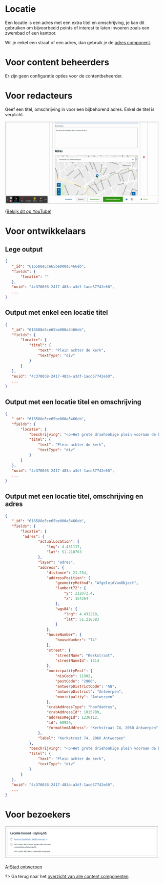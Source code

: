 # Locatie

Een locatie is een adres met een extra titel en omschrijving, je kan dit gebruiken om bijvoorbeeld points of interest te laten invoeren zoals een zwembad of een kantoor.

Wil je enkel een straat of een adres, dan gebruik je de [adres component](/redactie/content/inrichten-cc-adres). 

# Voor content beheerders

Er zijn geen configuratie opties voor de contentbeheerder.

# Voor redacteurs

Geef een titel, omschrijving in voor een bijbehorend adres. Enkel de titel is verplicht.


![locatie-redactie](../assets/locatie-redactie.png)

([Bekijk dit op YouTube](https://youtu.be/vvcy9RjtQLU ':target="_blank"'))

# Voor ontwikkelaars

## Lege output
```json
{
   "_id": "616588e5ce65be000a5466eb",
   "fields": {
       "locatie": ""
   },
   "uuid": "4c370038-2417-483a-a3df-1acd57742e60", 
   ...
}
```

## Output met enkel een locatie titel

```json
{
   "_id": "616588e5ce65be000a5466eb",
   "fields": {
       "locatie": {
           "titel": {
               "text": "Plein achter de kerk",
               "textType": "div"
           }
       }
   },
   "uuid": "4c370038-2417-483a-a3df-1acd57742e60", 
   ...
}
```

## Output met een locatie titel en omschrijving

```json
{
   "_id": "616588e5ce65be000a5466eb",
   "fields": {
       "locatie": {
           "beschrijving": "<p>Het grote driehoekige plein vooraan de kerk.</p>",
           "titel": {
               "text": "Plein achter de kerk",
               "textType": "div"
           }
       }
   },
   "uuid": "4c370038-2417-483a-a3df-1acd57742e60", 
   ...
}
```

## Output met een locatie titel, omschrijving en adres

```json
{
   "_id": "616588e5ce65be000a5466eb",
   "fields": {
       "locatie": {
        "adres": {
               "actualLocation": {
                   "lng": 4.431117,
                   "lat": 51.218763
               },
               "layer": "adres",
               "address": {
                   "distance": 21.234,
                   "addressPosition": {
                       "geometryMethod": "AfgeleidVanObject",
                       "lambert72": {
                           "y": 212072.4,
                           "x": 154364
                       },
                       "wgs84": {
                           "lng": 4.431218,
                           "lat": 51.218583
                       }
                   },
                   "houseNumber": {
                       "houseNumber": "74"
                   },
                   "street": {
                       "streetName": "Kerkstraat",
                       "streetNameId": 1514
                   },
                   "municipalityPost": {
                       "nisCode": 11002,
                       "postCode": "2060",
                       "antwerpDistrictCode": "AN",
                       "antwerpDistrict": "Antwerpen",
                       "municipality": "Antwerpen"
                   },
                   "crabAddressType": "hoofdadres",
                   "crabAddressId": 1015709,
                   "addressRegId": 1236112,
                   "id": 68939,
                   "formattedAddress": "Kerkstraat 74, 2060 Antwerpen"
               },
               "label": "Kerkstraat 74, 2060 Antwerpen"
           },
           "beschrijving": "<p>Het grote driehoekige plein vooraan de kerk.</p>",
           "titel": {
               "text": "Plein achter de kerk",
               "textType": "div"
           }
       }
   },
   "uuid": "4c370038-2417-483a-a3df-1acd57742e60", 
   ...
}
```

# Voor bezoekers
![locatie-bezoeker](../assets/locatie-bezoeker.png)

[A-Stad ontwerpen](https://xd.adobe.com/view/2266b523-5427-400b-57f1-d24fad05f06c-5457/screen/f4b7b726-9ef7-4844-9c1d-e4d065914a7e/)

?> Ga terug naar het [overzicht van alle content componenten](/redactie/content/inrichten-cc-standaard.md)